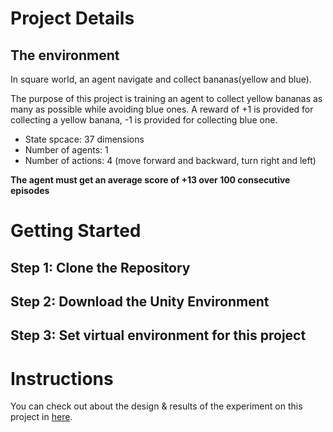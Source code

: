 # Project Details

## The environment

In square world, an agent navigate and collect bananas(yellow and blue).  

The purpose of this project is training an agent to collect yellow bananas as many as possible while avoiding blue ones.
A reward of +1 is provided for collecting a yellow banana, -1 is provided for collecting blue one.

* State spcace: 37 dimensions
* Number of agents: 1
* Number of actions: 4 (move forward and backward, turn right and left)


**The agent must get an average score of +13 over 100 consecutive episodes**


# Getting Started

## Step 1: Clone the Repository

## Step 2: Download the Unity Environment

## Step 3: Set virtual environment for this project

# Instructions

You can check out about the design & results of the experiment on this project in [here]().

